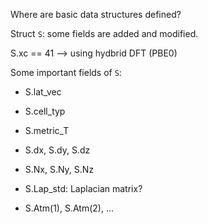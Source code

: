 Where are basic data structures defined?

Struct `S`: some fields are added and modified.

S.xc == 41 --> using hydbrid DFT (PBE0)

Some important fields of `S`:

- S.lat_vec

- S.cell_typ

- S.metric_T

- S.dx, S.dy, S.dz

- S.Nx, S.Ny, S.Nz

- S.Lap_std: Laplacian matrix?

- S.Atm(1), S.Atm(2), ...

